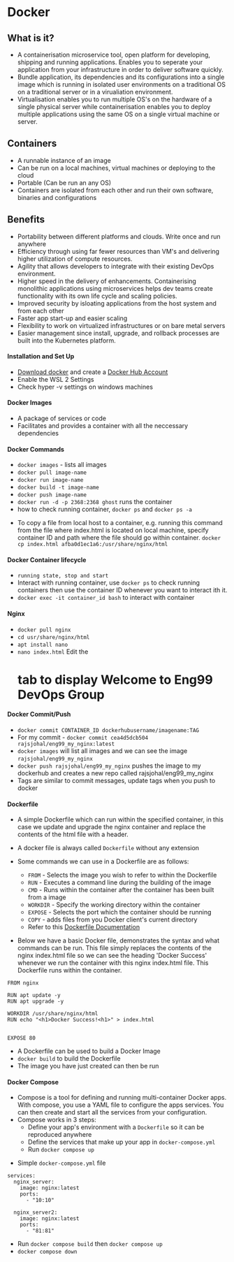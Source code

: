 # Docker

## What is it?
- A containerisation microservice tool, open platform for developing, shipping and running applications. Enables you to seperate your application from your infrastructure in order to deliver software quickly. 
- Bundle application, its dependencies and its configurations into a single image which is running in isolated user environments on a traditional OS on a traditional server or in a virualiation environment. 
- Virtualisation enables you to run multiple OS's on the hardware of a single physical server while containerisation enables you to deploy multiple applications using the same OS on a single virtual machine or server. 

## Containers
- A runnable instance of an image
- Can be run on a local machines, virtual machines or deploying to the cloud
- Portable (Can be run an any OS)
- Containers are isolated from each other and run their own software, binaries and configurations 

## Benefits
- Portability between different platforms and clouds. Write once and run anywhere
- Efficiency through using far fewer resources than VM's and delivering higher utilization of compute resources. 
- Agility that allows developers to integrate with their existing DevOps environment.
- Higher speed in the delivery of enhancements. Containerising monolithic applications using microservices helps dev teams create functionality with its own life cycle and scaling policies. 
- Improved security by isloating applications from the host system and from each other
- Faster app start-up and easier scaling
- Flexibility to work on virtualized infrastructures or on bare  metal servers
- Easier management since install, upgrade, and rollback processes are built into the Kubernetes platform. 

#### Installation and Set Up
- [Download docker](https://docs.docker.com/desktop/windows/install/) and create a [Docker Hub Account](https://hub.docker.com)
- Enable the WSL 2 Settings 
- Check hyper -v settings on windows machines

#### Docker Images
- A package of services or code 
- Facilitates and provides a container with all the neccessary dependencies


#### Docker Commands
- `docker images` - lists all images
- `docker pull image-name`
- `docker run image-name`
- `docker build -t image-name`
- `docker push image-name`
- `docker run -d -p 2368:2368 ghost` runs the container 
- how to check running container, `docker ps` and `docker ps -a`
* To copy a file from local host to a container, e.g. running this command from the file where index.html is located on local machine, specify container ID and path where the file should go within container. `docker cp index.html afba0d1ec1a6:/usr/share/nginx/html`


#### Docker Container lifecycle
- `running state, stop and start`
- Interact with running container, use `docker ps` to check running containers then use the container ID whenever you want to interact ith it. 
- `docker exec -it container_id bash` to interact with container

#### Nginx
- `docker pull nginx` 
- `cd usr/share/nginx/html`
- `apt install nano`
- `nano index.html` Edit the <h1> tab to display Welcome to Eng99 DevOps Group

#### Docker Commit/Push
* `docker commit CONTAINER_ID dockerhubusername/imagename:TAG`
* For my commit - `docker commit cea4d5dcb504 rajsjohal/eng99_my_nginx:latest`
* `docker images` will list all images and we can see the image `rajsjohal/eng99_my_nginx` 
* `docker push rajsjohal/eng99_my_nginx` pushes the image to my dockerhub and creates a new repo called rajsjohal/eng99_my_nginx
* Tags are similar to commit messages, update tags when you push to docker

#### Dockerfile
* A simple Dockerfile which can run within the specified container, in this case we update and upgrade the nginx container and replace the contents of the html file with a header.
- A docker file is always called `Dockerfile` without any extension
- Some commands we can use in a Dockerfile are as follows:
  - `FROM` - Selects the image you wish to refer to within the Dockerfile
  - `RUN` - Executes a command line during the building of the image
  - `CMD` - Runs within the container after the container has been built from a image
  - `WORKDIR` - Specify the working directory within the container
  - `EXPOSE` - Selects the port which the container should be running
  - `COPY` - adds files from you Docker client's current directory 
  - Refer to this [Dockerfile Documentation](https://docs.docker.com/develop/develop-images/dockerfile_best-practices/)

- Below we have a basic Docker file, demonstrates the syntax and what commands can be run. This file simply replaces the contents of the nginx index.html file so we can see the heading 'Docker Success' whenever we run the container with this nginx index.html file. This Dockerfile runs within the container. 
```
FROM nginx

RUN apt update -y
RUN apt upgrade -y

WORKDIR /usr/share/nginx/html
RUN echo "<h1>Docker Success!<h1>" > index.html


EXPOSE 80
```
- A Dockerfile can be used to build a Docker Image
- `docker build` to build the Dockerfile
- The image you have just created can then be run

#### Docker Compose
- Compose is a tool for defining and running multi-container Docker apps. With compose, you use a YAML file to configure the apps services. You can then create and start all the services from your configuration. 
- Compose works in 3 steps:
  - Define your app's environment with a `Dockerfile` so it can be reproduced anywhere
  - Define the services that make up your app in `docker-compose.yml`
  - Run `docker compose up` 
* Simple `docker-compose.yml` file
```
services:
  nginx_server:
    image: nginx:latest
    ports: 
      - "10:10"
  
  nginx_server2:
    image: nginx:latest
    ports:
      - "81:81"
```
* Run `docker compose build` then `docker compose up`
* `docker compose down`

